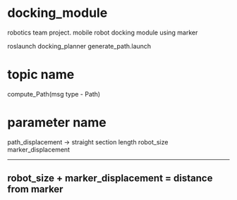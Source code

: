 # docking_module
robotics team project. mobile robot docking module using marker

roslaunch docking_planner generate_path.launch

# topic name
compute_Path(msg type - Path)

# parameter name
path_displacement -> straight section length
robot_size
marker_displacement

---
robot_size + marker_displacement = distance from marker
---

